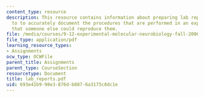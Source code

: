 ```yaml
---
content_type: resource
description: This resource contains information about preparing lab reports and how
  to to accurately document the procedures that are performed in an experiment so
  that someone else could reproduce them.
file: /media/courses/9-12-experimental-molecular-neurobiology-fall-2006/693e41b998e3876db0876a3175c8dc1e_lab_reports.pdf
file_type: application/pdf
learning_resource_types:
- Assignments
ocw_type: OCWFile
parent_title: Assignments
parent_type: CourseSection
resourcetype: Document
title: lab_reports.pdf
uid: 693e41b9-98e3-876d-b087-6a3175c8dc1e
---
```

